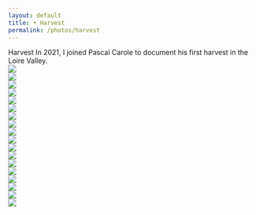 ```yaml
---
layout: default 
title: • Harvest
permalink: /photos/harvest
---
```


 <div class="col-8 mb-24">
    <span class="title">Harvest</span>
    <span class="subtitle">In 2021, I joined Pascal Carole to document his first harvest in the Loire Valley.</span>
    </div>
    
<section>
    <div class="col-8">
        <img src="/img/photos/harvest/01.png" loading="lazy">
    </div>
</section>
<section>
    <div class="col-8">
        <img src="/img/photos/harvest/02.png" loading="lazy">
    </div>
</section>
<section>
    <div class="col-8">
        <img src="/img/photos/harvest/03.png" loading="lazy">
    </div>
</section>
<section>
    <div class="col-8">
        <img src="/img/photos/harvest/04.png" loading="lazy">
    </div>
</section>
<section>
    <div class="col-8">
        <img src="/img/photos/harvest/05.png" loading="lazy">
    </div>
</section>
<section>
    <div class="col-8">
        <img src="/img/photos/harvest/06.png" loading="lazy">
    </div>
</section>
<section>
    <div class="col-8">
        <img src="/img/photos/harvest/07.png" loading="lazy">
    </div>
</section>
<section>
    <div class="col-8">
        <img src="/img/photos/harvest/08.png" loading="lazy">
    </div>
</section>
<section>
    <div class="col-8">
        <img src="/img/photos/harvest/09.png" loading="lazy">
    </div>
</section>
<section>
    <div class="col-8">
        <img src="/img/photos/harvest/10.png" loading="lazy">
    </div>
</section>
<section>
    <div class="col-8">
        <img src="/img/photos/harvest/11.png" loading="lazy">
    </div>
</section>
<section>
    <div class="col-8">
        <img src="/img/photos/harvest/12.png" loading="lazy">
    </div>
</section>
<section>
    <div class="col-8">
        <img src="/img/photos/harvest/13.png" loading="lazy">
    </div>
</section>
<section>
    <div class="col-8">
        <img src="/img/photos/harvest/14.png" loading="lazy">
    </div>
</section>
<section>
    <div class="col-8">
        <img src="/img/photos/harvest/15.png" loading="lazy">
    </div>
</section>
<section>
    <div class="col-8">
        <img src="/img/photos/harvest/16.png" loading="lazy">
    </div>
</section>
<section>
    <div class="col-8">
        <img src="/img/photos/harvest/17.png" loading="lazy">
    </div>
</section>
<section>
    <div class="col-8">
        <img src="/img/photos/harvest/18.png" loading="lazy">
    </div>
</section>